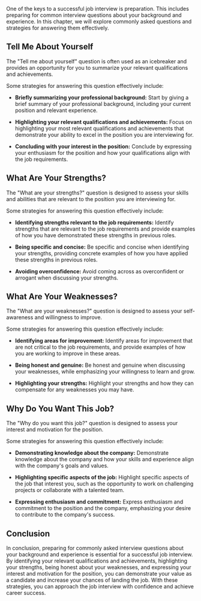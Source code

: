 
One of the keys to a successful job interview is preparation. This includes preparing for common interview questions about your background and experience. In this chapter, we will explore commonly asked questions and strategies for answering them effectively.

Tell Me About Yourself
----------------------

The "Tell me about yourself" question is often used as an icebreaker and provides an opportunity for you to summarize your relevant qualifications and achievements.

Some strategies for answering this question effectively include:

* **Briefly summarizing your professional background:** Start by giving a brief summary of your professional background, including your current position and relevant experience.

* **Highlighting your relevant qualifications and achievements:** Focus on highlighting your most relevant qualifications and achievements that demonstrate your ability to excel in the position you are interviewing for.

* **Concluding with your interest in the position:** Conclude by expressing your enthusiasm for the position and how your qualifications align with the job requirements.

What Are Your Strengths?
------------------------

The "What are your strengths?" question is designed to assess your skills and abilities that are relevant to the position you are interviewing for.

Some strategies for answering this question effectively include:

* **Identifying strengths relevant to the job requirements:** Identify strengths that are relevant to the job requirements and provide examples of how you have demonstrated these strengths in previous roles.

* **Being specific and concise:** Be specific and concise when identifying your strengths, providing concrete examples of how you have applied these strengths in previous roles.

* **Avoiding overconfidence:** Avoid coming across as overconfident or arrogant when discussing your strengths.

What Are Your Weaknesses?
-------------------------

The "What are your weaknesses?" question is designed to assess your self-awareness and willingness to improve.

Some strategies for answering this question effectively include:

* **Identifying areas for improvement:** Identify areas for improvement that are not critical to the job requirements, and provide examples of how you are working to improve in these areas.

* **Being honest and genuine:** Be honest and genuine when discussing your weaknesses, while emphasizing your willingness to learn and grow.

* **Highlighting your strengths:** Highlight your strengths and how they can compensate for any weaknesses you may have.

Why Do You Want This Job?
-------------------------

The "Why do you want this job?" question is designed to assess your interest and motivation for the position.

Some strategies for answering this question effectively include:

* **Demonstrating knowledge about the company:** Demonstrate knowledge about the company and how your skills and experience align with the company's goals and values.

* **Highlighting specific aspects of the job:** Highlight specific aspects of the job that interest you, such as the opportunity to work on challenging projects or collaborate with a talented team.

* **Expressing enthusiasm and commitment:** Express enthusiasm and commitment to the position and the company, emphasizing your desire to contribute to the company's success.

Conclusion
----------

In conclusion, preparing for commonly asked interview questions about your background and experience is essential for a successful job interview. By identifying your relevant qualifications and achievements, highlighting your strengths, being honest about your weaknesses, and expressing your interest and motivation for the position, you can demonstrate your value as a candidate and increase your chances of landing the job. With these strategies, you can approach the job interview with confidence and achieve career success.

